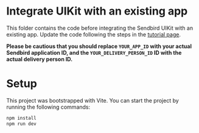 # Integrate UIKit with an existing app

This folder contains the code before integrating the Sendbird UIKit with an existing app.
Update the code following the steps in the [tutorial page](https://sendbird.com/docs/chat/uikit/v3/react/tutorial/integrate-with-existing-app).

**Please be cautious that you should replace `YOUR_APP_ID` with your actual Sendbird application ID,
and the `YOUR_DELIVERY_PERSON_ID` ID with the actual delivery person ID.**

# Setup
This project was bootstrapped with Vite.
You can start the project by running the following commands:
```bash
npm install
npm run dev
```
